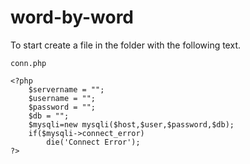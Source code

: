 # word-by-word
To start create a file in the folder with the following text.
```
conn.php
```
```
<?php
	$servername = "";
	$username = "";
	$password = "";
	$db = "";
    $mysqli=new mysqli($host,$user,$password,$db);
    if($mysqli->connect_error)
        die('Connect Error');
?>
```
